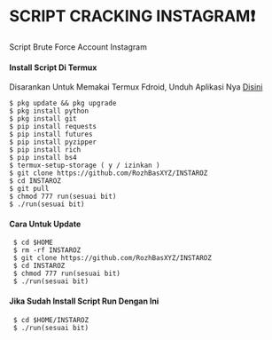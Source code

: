 # SCRIPT CRACKING INSTAGRAM❗
Script Brute Force Account Instagram

#### Install Script Di Termux
 Disarankan Untuk Memakai Termux Fdroid, Unduh Aplikasi Nya [Disini](https://f-droid.org/repo/com.termux_118.apk)
 ```
 $ pkg update && pkg upgrade
 $ pkg install python
 $ pkg install git
 $ pip install requests
 $ pip install futures
 $ pip install pyzipper
 $ pip install rich
 $ pip install bs4
 $ termux-setup-storage ( y / izinkan )
 $ git clone https://github.com/RozhBasXYZ/INSTAROZ
 $ cd INSTAROZ
 $ git pull
 $ chmod 777 run(sesuai bit)
 $ ./run(sesuai bit)
 ```
#### Cara Untuk Update
 ```
  $ cd $HOME
  $ rm -rf INSTAROZ
  $ git clone https://github.com/RozhBasXYZ/INSTAROZ
  $ cd INSTAROZ
  $ chmod 777 run(sesuai bit)
  $ ./run(sesuai bit)
 ```
#### Jika Sudah Install Script Run Dengan Ini
 ```
  $ cd $HOME/INSTAROZ
  $ ./run(sesuai bit)
